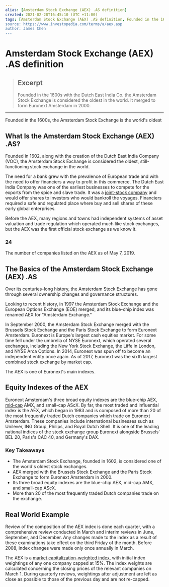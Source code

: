 ```yaml
---
alias: [Amsterdam Stock Exchange (AEX) .AS definition]
created: 2021-02-28T16:45:10 (UTC +11:00)
tags: [Amsterdam Stock Exchange (AEX) .AS definition, Founded in the 1600s, the Amsterdam Stock Exchange is the world's oldest]
source: https://www.investopedia.com/terms/a/aex.asp
author: James Chen
---
```


# Amsterdam Stock Exchange (AEX) .AS definition

> ## Excerpt
> Founded in the 1600s with the Dutch East India Co. the Amsterdam Stock Exchange is considered the oldest in the world. It merged to form Euronext Amsterdam in 2000.

---

Founded in the 1600s, the Amsterdam Stock Exchange is the world's oldest
## What Is the Amsterdam Stock Exchange (AEX) .AS?

Founded in 1602, along with the creation of the Dutch East India Company (VOC), the Amsterdam Stock Exchange is considered the oldest, still-functioning stock exchange in the world.

The need for a bank grew with the prevalence of European trade and with the need to offer financiers a way to profit in this commerce. The Dutch East India Company was one of the earliest businesses to compete for the exports from the spice and slave trade. It was a [joint-stock company](https://www.investopedia.com/terms/j/jointstockcompany.asp) and would offer shares to investors who would bankroll the voyages. Financiers required a safe and regulated place where buy and sell shares of these early global enterprises.

Before the AEX, many regions and towns had independent systems of asset valuation and trade regulation which operated much like stock exchanges, but the AEX was the first official stock exchange as we know it.

### 24

The number of companies listed on the AEX as of May 7, 2019.

## The Basics of the Amsterdam Stock Exchange (AEX) .AS

Over its centuries-long history, the Amsterdam Stock Exchange has gone through several ownership changes and governance structures.

Looking to recent history, in 1997 the Amsterdam Stock Exchange and the European Options Exchange (EOE) merged, and its blue-chip index was renamed AEX for "Amsterdam Exchange."

In September 2000, the Amsterdam Stock Exchange merged with the Brussels Stock Exchange and the Paris Stock Exchange to form Euronext Amsterdam. Euronext is Europe's largest cash equities market. For some time fell under the umbrella of NYSE Euronext, which operated several exchanges, including the New York Stock Exchange, the Liffe in London, and NYSE Arca Options. In 2014, Euronext was spun off to become an independent entity once again. As of 2017, Euronext was the sixth largest combined stock exchange by market cap.

The AEX is one of Euronext's main indexes.

## Equity Indexes of the AEX

Euronext Amsterdam's three broad equity indexes are the blue-chip AEX, [mid-cap](https://www.investopedia.com/terms/m/midcapstock.asp) AMX, and small-cap AScX. By far, the most traded and influential index is the AEX, which began in 1983 and is composed of more than 20 of the most frequently traded Dutch companies which trade on Euronext Amsterdam. These companies include international businesses such as Unilever, ING Group, Philips, and Royal Dutch Shell. It is one of the leading national indices of the stock exchange group Euronext alongside Brussels' BEL 20, Paris's CAC 40, and Germany's DAX.

### Key Takeaways

-   The Amsterdam Stock Exchange, founded in 1602, is considered one of the world's oldest stock exchanges.
-   AEX merged with the Brussels Stock Exchange and the Paris Stock Exchange to form Euronext Amsterdam in 2000.
-   Its three broad equity indexes are the blue-chip AEX, mid-cap AMX, and small-cap AScX.
-   More than 20 of the most frequently traded Dutch companies trade on the exchange.

## Real World Example

Review of the composition of the AEX index is done each quarter, with a comprehensive review conducted in March and interim reviews in June, September, and December. Any changes made to the index as a result of these examinations take effect on the third Friday of the month. Before 2008, index changes were made only once annually in March.

The AEX is a [market capitalization-weighted index](https://www.investopedia.com/terms/c/capitalizationweightedindex.asp), with initial index weightings of any one company capped at 15%. The index weights are calculated concerning the closing prices of the relevant companies on March 1. During quarterly reviews, weightings after adjustment are left as close as possible to those of the previous day and are not re-capped.
